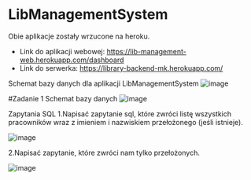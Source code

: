 # LibManagementSystem

Obie aplikacje zostały wrzucone na heroku.
- Link do aplikacji webowej: https://lib-management-web.herokuapp.com/dashboard
- Link do serwerka: https://library-backend-mk.herokuapp.com/

Schemat bazy danych dla aplikacji LibManagementSystem
![image](https://user-images.githubusercontent.com/25044505/134206502-7eb99198-d5bb-433e-beb5-8aac99bdac60.png)


#Zadanie 1
Schemat bazy danych
![image](https://user-images.githubusercontent.com/25044505/134255032-f35cdf3e-2870-4cb9-a137-0b31533b9a06.png)


Zapytania SQL
1.Napisać zapytanie sql, które zwróci listę wszystkich pracowników wraz z imieniem i nazwiskiem przełożonego (jeśli istnieje).

![image](https://user-images.githubusercontent.com/25044505/134255211-07d521a6-786b-423e-937c-2c915004f6ea.png)

2.Napisać zapytanie, które zwróci nam tylko przełożonych.

![image](https://user-images.githubusercontent.com/25044505/134255280-ffd6b56e-2b44-4da8-94d3-0f7f8d3aa0ed.png)
